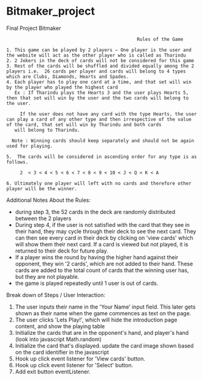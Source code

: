 # Bitmaker_project
Final Project Bitmaker

                                                    Rules of the Game 

    1. This game can be played by 2 players – One player is the user and the website will act as the other player who is called as Tharindu
    2. 2 Jokers in the deck of cards will not be considered for this game
    3. Rest of the cards will be shuffled and divided equally among the 2 players i.e.  26 cards per player and cards will belong to 4 types which are Clubs, Diamonds, Hearts and Spades.
    4. Each player has to play one card at a time, and that set will win by the player who played the highest card
       Ex : If Tharindu plays the Hearts 3 and the user plays Hearts 5, then that set will win by the user and the two cards will belong to the user.

	     If the user does not have any card with the type Hearts, the user can play a card of any other type and then irrespective of the value of the card, that set will win by Tharindu and both cards 
       will belong to Tharindu.
	
	  Note : Winning cards should keep separately and should not be again used for playing. 

    5.  The cards will be considered in ascending order for any type is as follows.

	     2  < 3 < 4 < 5 < 6 < 7 < 8 < 9 < 10 < J < Q < K < A

    6. Ultimately one player will left with no cards and therefore other player will be the winner. 


Additional Notes About the Rules:
   - during step 3, the 52 cards in the deck are randomly distributed between the 2 players
   - During step 4, if the user is not satisfied with the card that they see in their hand, they may cycle through their deck to see the next card.  They can then see every card in their deck by clicking on 'view cards' which will show them their next card.  If a card is viewed but not played, it is returned to their deck for future play.
   - If a player wins the round by having the higher hand against their opponent, they win '2 cards', which are not added to their hand.  These cards are added to the total count of cards that the winning user has, but they are not playable.
   - the game is played repeatedly until 1 user is out of cards.


   Break down of Steps / User Interaction:
   1. The user inputs their name in the 'Your Name' input field.  This later gets shown as their name when the game commences as text on the page.
   2. The user clicks 'Lets Play!', which will hide the introduction page content, and show the playing table
   3. Initialize the cards that are in the opponent's hand, and player's hand (look into javascript Math.random)
   4. Initialize the card that's displayed.  update the card image shown based on the card identifier in the javascript
   5. Hook up click event listener for 'View cards' button. 
   6. Hook up click event listener for 'Select' button.
   7. Add exit button eventListener.
